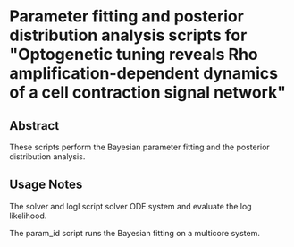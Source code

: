 # Parameter fitting and posterior distribution analysis scripts for "Optogenetic tuning reveals Rho amplification-dependent dynamics of a cell contraction signal network"

## Abstract
These scripts perform the Bayesian parameter fitting and the posterior distribution analysis.

## Usage Notes
The solver and logl script solver ODE system and evaluate the log likelihood.

The param_id script runs the Bayesian fitting on a multicore system.
